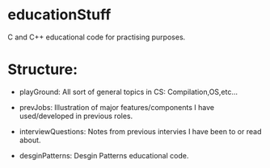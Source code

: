 # educationStuff
C and C++ educational code for practising purposes.

# Structure:
- playGround: All sort of general topics in CS: Compilation,OS,etc...

- prevJobs: Illustration of major features/components I have used/developed in previous roles.

- interviewQuestions: Notes from previous intervies I have been to or read about.

- desginPatterns: Desgin Patterns educational code.




